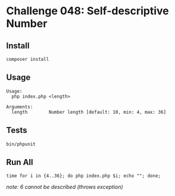 # Challenge 048: Self-descriptive Number

## Install

`composer install`

## Usage

    Usage:
      php index.php <length>
    
    Arguments:
      length        Number length [default: 10, min: 4, max: 36]
     
## Tests

`bin/phpunit`

## Run All

`time for i in {4..36}; do php index.php $i; echo ""; done;`

_note: 6 cannot be described (throws exception)_
